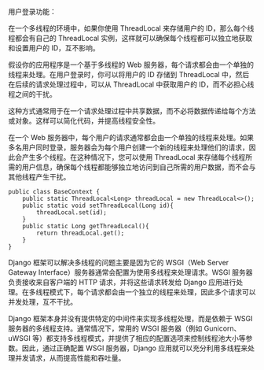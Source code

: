 用户登录功能：     

在一个多线程的环境中，如果你使用 ThreadLocal 来存储用户的 ID，那么每个线程都会有自己的 ThreadLocal 实例，这样就可以确保每个线程都可以独立地获取和设置用户的 ID，互不影响。    

假设你的应用程序是一个基于多线程的 Web 服务器，每个请求都会由一个单独的线程来处理。在用户登录时，你可以将用户的 ID 存储到 ThreadLocal 中，然后在后续的请求处理过程中，可以从 ThreadLocal 中获取用户的 ID，而不必担心线程之间的干扰。     

这种方式通常用于在一个请求处理过程中共享数据，而不必将数据传递给每个方法或对象。这样可以简化代码，并提高线程安全性。     

在一个 Web 服务器中，每个用户的请求通常都会由一个单独的线程来处理。如果多名用户同时登录，服务器会为每个用户创建一个新的线程来处理他们的请求，因此会产生多个线程。在这种情况下，您可以使用 ThreadLocal 来存储每个线程所需的用户信息，确保每个线程都能够独立地访问到自己所需的用户数据，而不会与其他线程产生干扰。   


```code
public class BaseContext {
    public static ThreadLocal<Long> threadLocal = new ThreadLocal<>();
    public static void setThreadLocal(Long id){
        threadLocal.set(id);
    }
    public static Long getThreadLocal(){
        return threadLocal.get();
    }
}
```

Django 框架可以解决多线程的问题主要是因为它的 WSGI（Web Server Gateway Interface）服务器通常会配置为使用多线程来处理请求。WSGI 服务器负责接收来自客户端的 HTTP 请求，并将这些请求转发给 Django 应用进行处理。在多线程模式下，每个请求都会由一个独立的线程来处理，因此多个请求可以并发处理，互不干扰。    

Django 框架本身并没有提供特定的中间件来实现多线程处理，而是依赖于 WSGI 服务器的多线程支持。通常情况下，常用的 WSGI 服务器（例如 Gunicorn、uWSGI 等）都支持多线程模式，并提供了相应的配置选项来控制线程池大小等参数。因此，通过正确配置 WSGI 服务器，Django 应用就可以充分利用多线程来处理并发请求，从而提高性能和吞吐量。      





